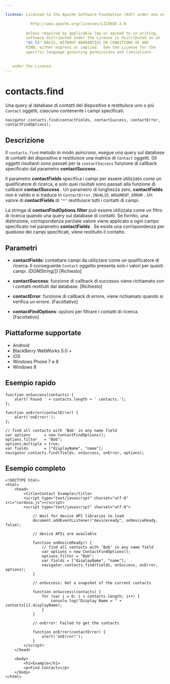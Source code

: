 ```yaml
---

license: Licensed to the Apache Software Foundation (ASF) under one or more contributor license agreements. See the NOTICE file distributed with this work for additional information regarding copyright ownership. The ASF licenses this file to you under the Apache License, Version 2.0 (the "License"); you may not use this file except in compliance with the License. You may obtain a copy of the License at

           http://www.apache.org/licenses/LICENSE-2.0
    
         Unless required by applicable law or agreed to in writing,
         software distributed under the License is distributed on an
         "AS IS" BASIS, WITHOUT WARRANTIES OR CONDITIONS OF ANY
         KIND, either express or implied.  See the License for the
         specific language governing permissions and limitations
    

   under the License.
---
```


# contacts.find

Una query al database di contatti del dispositivo e restituisce uno o più `Contact` oggetti, ciascuno contenente i campi specificati.

    navigator.contacts.find(contactFields, contactSuccess, contactError, contactFindOptions);
    

## Descrizione

Il `contacts.find` metodo in modo asincrono, esegue una query sul database di contatti del dispositivo e restituisce una matrice di `Contact` oggetti. Gli oggetti risultanti sono passati per la `contactSuccess` funzione di callback specificato dal parametro **contactSuccess** .

Il parametro **contactFields** specifica i campi per essere utilizzato come un qualificatore di ricerca, e solo quei risultati sono passati alla funzione di callback **contactSuccess** . Un parametro di lunghezza zero, **contactFields** non è valido e si traduce in `ContactError.INVALID_ARGUMENT_ERROR` . Un valore di **contactFields** di `"*"` restituisce tutti i contatti di campi.

La stringa di **contactFindOptions.filter** può essere utilizzata come un filtro di ricerca quando una query sul database di contatti. Se fornito, una distinzione, corrispondenza parziale valore viene applicato a ogni campo specificato nel parametro **contactFields** . Se esiste una corrispondenza per *qualsiasi* dei campi specificati, viene restituito il contatto.

## Parametri

*   **contactFields**: contattare campi da utilizzare come un qualificatore di ricerca. Il conseguente `Contact` oggetto presenta solo i valori per questi campi. *(DOMString[])* [Richiesto]

*   **contactSuccess**: funzione di callback di successo viene richiamato con i contatti restituiti dal database. [Richiesto]

*   **contactError**: funzione di callback di errore, viene richiamato quando si verifica un errore. [Facoltativo]

*   **contactFindOptions**: opzioni per filtrare i contatti di ricerca. [Facoltativo]

## Piattaforme supportate

*   Android
*   BlackBerry WebWorks 5.0 +
*   iOS
*   Windows Phone 7 e 8
*   Windows 8

## Esempio rapido

    function onSuccess(contacts) {
        alert('Found ' + contacts.length + ' contacts.');
    };
    
    function onError(contactError) {
        alert('onError!');
    };
    
    // find all contacts with 'Bob' in any name field
    var options      = new ContactFindOptions();
    options.filter   = "Bob";
    options.multiple = true;
    var fields       = ["displayName", "name"];
    navigator.contacts.find(fields, onSuccess, onError, options);
    

## Esempio completo

    <!DOCTYPE html>
    <html>
        <head>
            <title>Contact Example</title>
            <script type="text/javascript" charset="utf-8" src="cordova.js"></script>
            <script type="text/javascript" charset="utf-8">
    
                // Wait for device API libraries to load
                document.addEventListener("deviceready", onDeviceReady, false);
    
                // device APIs are available
    
                function onDeviceReady() {
                    // find all contacts with 'Bob' in any name field
                    var options = new ContactFindOptions();
                    options.filter = "Bob";
                    var fields = ["displayName", "name"];
                    navigator.contacts.find(fields, onSuccess, onError, options);
                }
    
                // onSuccess: Get a snapshot of the current contacts
    
                function onSuccess(contacts) {
                    for (var i = 0; i < contacts.length; i++) {
                        console.log("Display Name = " + contacts[i].displayName);
                    }
                }
    
                // onError: Failed to get the contacts
    
                function onError(contactError) {
                    alert('onError!');
                }
            </script>
        </head>
    
        <body>
            <h1>Example</h1>
            <p>Find Contacts</p>
        </body>
    </html>